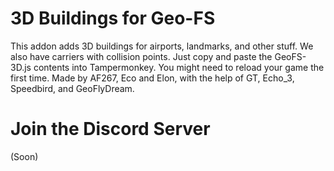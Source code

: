 # 3D Buildings for Geo-FS
This addon adds 3D buildings for airports, landmarks, and other stuff. We also have carriers with collision points. Just copy and paste the GeoFS-3D.js contents into Tampermonkey. You might need to reload your game the first time.
Made by AF267, Eco and Elon, with the help of GT, Echo_3, Speedbird, and GeoFlyDream. 
# Join the Discord Server
(Soon)
